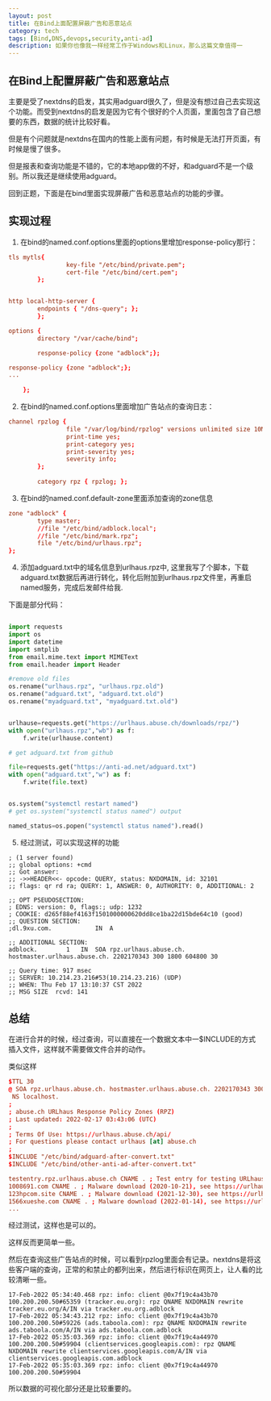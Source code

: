 ```yaml
---
layout: post
title: 在Bind上面配置屏蔽广告和恶意站点
category: tech
tags: [Bind,DNS,devops,security,anti-ad]
description: 如果你也像我一样经常工作于Windows和Linux，那么这篇文章值得一
---
```


## 在Bind上配置屏蔽广告和恶意站点

主要是受了nextdns的启发，其实用adguard很久了，但是没有想过自己去实现这个功能。而受到nextdns的启发是因为它有个很好的个人页面，里面包含了自己想要的东西，数据的统计比较好看。

但是有个问题就是nextdns在国内的性能上面有问题，有时候是无法打开页面，有时候是慢了很多。

但是报表和查询功能是不错的，它的本地app做的不好，和adguard不是一个级别。所以我还是继续使用adguard。

回到正题，下面是在bind里面实现屏蔽广告和恶意站点的功能的步骤。


## 实现过程

1. 在bind的named.conf.options里面的options里增加response-policy那行： 

```conf
tls mytls{
                key-file "/etc/bind/private.pem";
                cert-file "/etc/bind/cert.pem";
        };


http local-http-server {
        endpoints { "/dns-query"; };
        };

options {
        directory "/var/cache/bind";

        response-policy {zone "adblock";};

response-policy {zone "adblock";};
...
    
    };
```

2. 在bind的named.conf.options里面增加广告站点的查询日志：

```conf
channel rpzlog {
                file "/var/log/bind/rpzlog" versions unlimited size 10M;
                print-time yes;
                print-category yes;
                print-severity yes;
                severity info;
        };
       
        category rpz { rpzlog; };  
```

3. 在bind的named.conf.default-zone里面添加查询的zone信息

```conf
zone "adblock" {
        type master;
        //file "/etc/bind/adblock.local";
        //file "/etc/bind/mark.rpz";
        file "/etc/bind/urlhaus.rpz";
};
```

4. 添加adguard.txt中的域名信息到urlhaus.rpz中, 这里我写了个脚本，下载adguard.txt数据后再进行转化，转化后附加到urlhaus.rpz文件里，再重启named服务，完成后发邮件给我. 

下面是部分代码：

```python

import requests
import os
import datetime
import smtplib
from email.mime.text import MIMEText
from email.header import Header

#remove old files
os.rename("urlhaus.rpz", "urlhaus.rpz.old")
os.rename("adguard.txt", "adguard.txt.old")
os.rename("myadguard.txt", "myadguard.txt.old")


urlhause=requests.get("https://urlhaus.abuse.ch/downloads/rpz/")
with open("urlhaus.rpz","wb") as f:
    f.write(urlhause.content)

# get adguard.txt from github

file=requests.get("https://anti-ad.net/adguard.txt")
with open("adguard.txt","w") as f:
    f.write(file.text)


os.system("systemctl restart named")
# get os.system("systemctl status named") output

named_status=os.popen("systemctl status named").read()
```


5. 经过测试，可以实现这样的功能

```shell
; (1 server found)
;; global options: +cmd
;; Got answer:
;; ->>HEADER<<- opcode: QUERY, status: NXDOMAIN, id: 32101
;; flags: qr rd ra; QUERY: 1, ANSWER: 0, AUTHORITY: 0, ADDITIONAL: 2

;; OPT PSEUDOSECTION:
; EDNS: version: 0, flags:; udp: 1232
; COOKIE: d265f88ef4163f1501000000620dd8ce1ba22d15bde64c10 (good)
;; QUESTION SECTION:
;dl.9xu.com.			IN	A

;; ADDITIONAL SECTION:
adblock.		1	IN	SOA	rpz.urlhaus.abuse.ch. hostmaster.urlhaus.abuse.ch. 2202170343 300 1800 604800 30

;; Query time: 917 msec
;; SERVER: 10.214.23.216#53(10.214.23.216) (UDP)
;; WHEN: Thu Feb 17 13:10:37 CST 2022
;; MSG SIZE  rcvd: 141
```

## 总结

在进行合并的时候，经过查询，可以直接在一个数据文本中一$INCLUDE的方式插入文件，这样就不需要做文件合并的动作。

类似这样
```conf
$TTL 30
@ SOA rpz.urlhaus.abuse.ch. hostmaster.urlhaus.abuse.ch. 2202170343 300 1800 604800 30
 NS localhost.
;
; abuse.ch URLhaus Response Policy Zones (RPZ)
; Last updated: 2022-02-17 03:43:06 (UTC)
;
; Terms Of Use: https://urlhaus.abuse.ch/api/
; For questions please contact urlhaus [at] abuse.ch
;
$INCLUDE "/etc/bind/adguard-after-convert.txt"
$INCLUDE "/etc/bind/other-anti-ad-after-convert.txt"

testentry.rpz.urlhaus.abuse.ch CNAME . ; Test entry for testing URLhaus RPZ
1008691.com CNAME . ; Malware download (2020-10-21), see https://urlhaus.abuse.ch/host/1008691.com/
123hpcom.site CNAME . ; Malware download (2021-12-30), see https://urlhaus.abuse.ch/host/123hpcom.site/
1566xueshe.com CNAME . ; Malware download (2022-01-14), see https://urlhaus.abuse.ch/host/1566xueshe.com/
...
```

经过测试，这样也是可以的。

这样反而更简单一些。

然后在查询这些广告站点的时候，可以看到rpzlog里面会有记录。nextdns是将这些客户端的查询，正常的和禁止的都列出来，然后进行标识在网页上，让人看的比较清晰一些。

```log
17-Feb-2022 05:34:40.468 rpz: info: client @0x7f19c4a43b70 100.200.200.50#65359 (tracker.eu.org): rpz QNAME NXDOMAIN rewrite tracker.eu.org/A/IN via tracker.eu.org.adblock
17-Feb-2022 05:34:43.212 rpz: info: client @0x7f19c4a43b70 100.200.200.50#59226 (ads.taboola.com): rpz QNAME NXDOMAIN rewrite ads.taboola.com/A/IN via ads.taboola.com.adblock
17-Feb-2022 05:35:03.369 rpz: info: client @0x7f19c4a44970 100.200.200.50#59904 (clientservices.googleapis.com): rpz QNAME NXDOMAIN rewrite clientservices.googleapis.com/A/IN via clientservices.googleapis.com.adblock
17-Feb-2022 05:35:03.369 rpz: info: client @0x7f19c4a44970 100.200.200.50#59904 
```

所以数据的可视化部分还是比较重要的。



